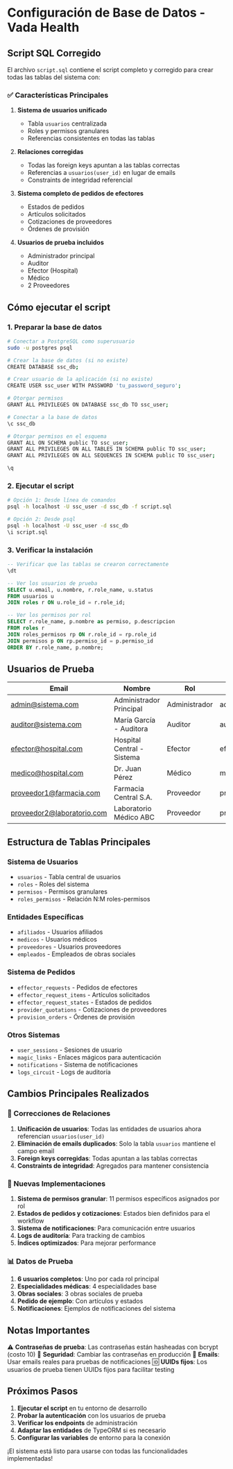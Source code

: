 # Configuración de Base de Datos - Vada Health

## Script SQL Corregido

El archivo `script.sql` contiene el script completo y corregido para crear todas las tablas del sistema con:

### ✅ Características Principales

1. **Sistema de usuarios unificado**
   - Tabla `usuarios` centralizada
   - Roles y permisos granulares
   - Referencias consistentes en todas las tablas

2. **Relaciones corregidas**
   - Todas las foreign keys apuntan a las tablas correctas
   - Referencias a `usuarios(user_id)` en lugar de emails
   - Constraints de integridad referencial

3. **Sistema completo de pedidos de efectores**
   - Estados de pedidos
   - Artículos solicitados
   - Cotizaciones de proveedores
   - Órdenes de provisión

4. **Usuarios de prueba incluidos**
   - Administrador principal
   - Auditor
   - Efector (Hospital)
   - Médico
   - 2 Proveedores

## Cómo ejecutar el script

### 1. Preparar la base de datos

```bash
# Conectar a PostgreSQL como superusuario
sudo -u postgres psql

# Crear la base de datos (si no existe)
CREATE DATABASE ssc_db;

# Crear usuario de la aplicación (si no existe)
CREATE USER ssc_user WITH PASSWORD 'tu_password_seguro';

# Otorgar permisos
GRANT ALL PRIVILEGES ON DATABASE ssc_db TO ssc_user;

# Conectar a la base de datos
\c ssc_db

# Otorgar permisos en el esquema
GRANT ALL ON SCHEMA public TO ssc_user;
GRANT ALL PRIVILEGES ON ALL TABLES IN SCHEMA public TO ssc_user;
GRANT ALL PRIVILEGES ON ALL SEQUENCES IN SCHEMA public TO ssc_user;

\q
```

### 2. Ejecutar el script

```bash
# Opción 1: Desde línea de comandos
psql -h localhost -U ssc_user -d ssc_db -f script.sql

# Opción 2: Desde psql
psql -h localhost -U ssc_user -d ssc_db
\i script.sql
```

### 3. Verificar la instalación

```sql
-- Verificar que las tablas se crearon correctamente
\dt

-- Ver los usuarios de prueba
SELECT u.email, u.nombre, r.role_name, u.status 
FROM usuarios u 
JOIN roles r ON u.role_id = r.role_id;

-- Ver los permisos por rol
SELECT r.role_name, p.nombre as permiso, p.descripcion
FROM roles r
JOIN roles_permisos rp ON r.role_id = rp.role_id
JOIN permisos p ON rp.permiso_id = p.permiso_id
ORDER BY r.role_name, p.nombre;
```

## Usuarios de Prueba

| Email | Nombre | Rol | Password |
|-------|--------|-----|----------|
| admin@sistema.com | Administrador Principal | Administrador | admin123 |
| auditor@sistema.com | María García - Auditora | Auditor | auditor123 |
| efector@hospital.com | Hospital Central - Sistema | Efector | efector123 |
| medico@hospital.com | Dr. Juan Pérez | Médico | medico123 |
| proveedor1@farmacia.com | Farmacia Central S.A. | Proveedor | proveedor123 |
| proveedor2@laboratorio.com | Laboratorio Médico ABC | Proveedor | proveedor123 |

## Estructura de Tablas Principales

### Sistema de Usuarios
- `usuarios` - Tabla central de usuarios
- `roles` - Roles del sistema
- `permisos` - Permisos granulares
- `roles_permisos` - Relación N:M roles-permisos

### Entidades Específicas
- `afiliados` - Usuarios afiliados
- `medicos` - Usuarios médicos
- `proveedores` - Usuarios proveedores
- `empleados` - Empleados de obras sociales

### Sistema de Pedidos
- `effector_requests` - Pedidos de efectores
- `effector_request_items` - Artículos solicitados
- `effector_request_states` - Estados de pedidos
- `provider_quotations` - Cotizaciones de proveedores
- `provision_orders` - Órdenes de provisión

### Otros Sistemas
- `user_sessions` - Sesiones de usuario
- `magic_links` - Enlaces mágicos para autenticación
- `notifications` - Sistema de notificaciones
- `logs_circuit` - Logs de auditoría

## Cambios Principales Realizados

### 🔧 Correcciones de Relaciones
1. **Unificación de usuarios**: Todas las entidades de usuarios ahora referencian `usuarios(user_id)`
2. **Eliminación de emails duplicados**: Solo la tabla `usuarios` mantiene el campo email
3. **Foreign keys corregidas**: Todas apuntan a las tablas correctas
4. **Constraints de integridad**: Agregados para mantener consistencia

### 🚀 Nuevas Implementaciones
1. **Sistema de permisos granular**: 11 permisos específicos asignados por rol
2. **Estados de pedidos y cotizaciones**: Estados bien definidos para el workflow
3. **Sistema de notificaciones**: Para comunicación entre usuarios
4. **Logs de auditoría**: Para tracking de cambios
5. **Índices optimizados**: Para mejorar performance

### 📊 Datos de Prueba
1. **6 usuarios completos**: Uno por cada rol principal
2. **Especialidades médicas**: 4 especialidades base
3. **Obras sociales**: 3 obras sociales de prueba
4. **Pedido de ejemplo**: Con artículos y estados
5. **Notificaciones**: Ejemplos de notificaciones del sistema

## Notas Importantes

⚠️ **Contraseñas de prueba**: Las contraseñas están hasheadas con bcrypt (costo 10)
🔐 **Seguridad**: Cambiar las contraseñas en producción
📧 **Emails**: Usar emails reales para pruebas de notificaciones
🆔 **UUIDs fijos**: Los usuarios de prueba tienen UUIDs fijos para facilitar testing

## Próximos Pasos

1. **Ejecutar el script** en tu entorno de desarrollo
2. **Probar la autenticación** con los usuarios de prueba
3. **Verificar los endpoints** de administración
4. **Adaptar las entidades** de TypeORM si es necesario
5. **Configurar las variables** de entorno para la conexión

¡El sistema está listo para usarse con todas las funcionalidades implementadas! 